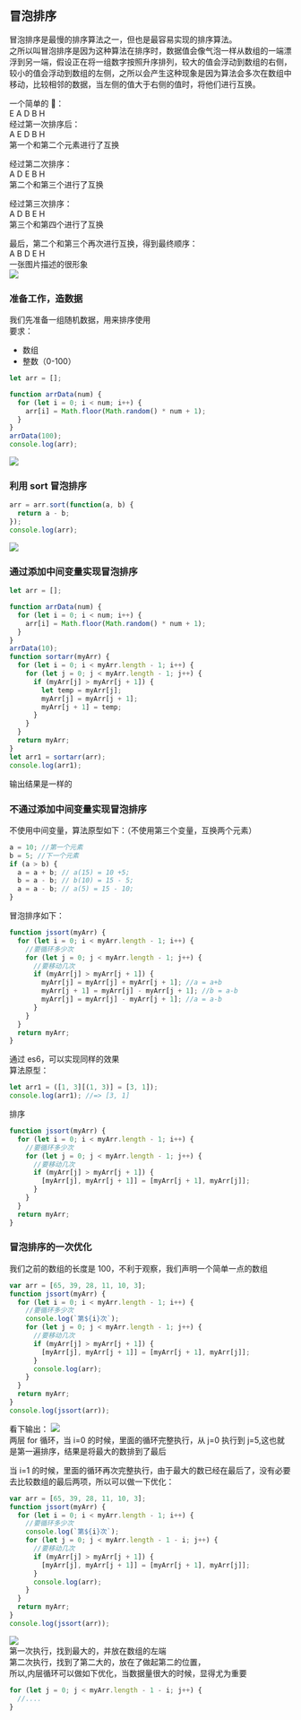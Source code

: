 ## 冒泡排序

冒泡排序是最慢的排序算法之一，但也是最容易实现的排序算法。    
之所以叫冒泡排序是因为这种算法在排序时，数据值会像气泡一样从数组的一端漂浮到另一端，假设正在将一组数字按照升序排列，较大的值会浮动到数组的右侧，较小的值会浮动到数组的左侧，之所以会产生这种现象是因为算法会多次在数组中移动，比较相邻的数据，当左侧的值大于右侧的值时，将他们进行互换。  
  
一个简单的 🌰：  
E A D B H  
经过第一次排序后：  
A E D B H  
第一个和第二个元素进行了互换  

经过第二次排序：  
A D E B H  
第二个和第三个进行了互换  

经过第三次排序：    
A D B E H  
第三个和第四个进行了互换  

最后，第二个和第三个再次进行互换，得到最终顺序：  
A B D E H  
一张图片描述的很形象  
[![](https://www.qdtalk.com/wp-content/uploads/2018/12/002v5KQRgy70CZzLCzUe2.gif)](https://www.qdtalk.com/wp-content/uploads/2018/12/002v5KQRgy70CZzLCzUe2.gif)  

### 准备工作，造数据

我们先准备一组随机数据，用来排序使用    
要求：  

- 数组
- 整数（0-100）

```javascript
let arr = [];

function arrData(num) {
  for (let i = 0; i < num; i++) {
    arr[i] = Math.floor(Math.random() * num + 1);
  }
}
arrData(100);
console.log(arr);
```

[![](https://www.qdtalk.com/wp-content/uploads/2018/12/arr.png)](https://www.qdtalk.com/wp-content/uploads/2018/12/arr.png)  

### 利用 sort 冒泡排序  

```javascript
arr = arr.sort(function(a, b) {
  return a - b;
});  
console.log(arr);  
```

[![](https://www.qdtalk.com/wp-content/uploads/2018/12/arr2.png)](https://www.qdtalk.com/wp-content/uploads/2018/12/arr2.png)  

### 通过添加中间变量实现冒泡排序

```javascript
let arr = [];

function arrData(num) {
  for (let i = 0; i < num; i++) {
    arr[i] = Math.floor(Math.random() * num + 1);
  }
}
arrData(10);
function sortarr(myArr) {
  for (let i = 0; i < myArr.length - 1; i++) {
    for (let j = 0; j < myArr.length - 1; j++) {
      if (myArr[j] > myArr[j + 1]) {
        let temp = myArr[j];
        myArr[j] = myArr[j + 1];
        myArr[j + 1] = temp;
      }
    }
  }
  return myArr;
}
let arr1 = sortarr(arr);
console.log(arr1);
```

输出结果是一样的  

### 不通过添加中间变量实现冒泡排序

不使用中间变量，算法原型如下：（不使用第三个变量，互换两个元素）

```javascript
a = 10; //第一个元素
b = 5; //下一个元素
if (a > b) {
  a = a + b; // a(15) = 10 +5;
  b = a - b; // b(10) = 15 - 5;
  a = a - b; // a(5) = 15 - 10;
}
```

冒泡排序如下：

```javascript
function jssort(myArr) {
  for (let i = 0; i < myArr.length - 1; i++) {
    //要循环多少次
    for (let j = 0; j < myArr.length - 1; j++) {
      //要移动几次
      if (myArr[j] > myArr[j + 1]) {
        myArr[j] = myArr[j] + myArr[j + 1]; //a = a+b
        myArr[j + 1] = myArr[j] - myArr[j + 1]; //b = a-b
        myArr[j] = myArr[j] - myArr[j + 1]; //a = a-b
      }
    }
  }
  return myArr;
}
```

通过 es6，可以实现同样的效果  
算法原型：

```javascript
let arr1 = ([1, 3][(1, 3)] = [3, 1]);
console.log(arr1); //=> [3, 1]
```

排序

```javascript
function jssort(myArr) {
  for (let i = 0; i < myArr.length - 1; i++) {
    //要循环多少次
    for (let j = 0; j < myArr.length - 1; j++) {
      //要移动几次
      if (myArr[j] > myArr[j + 1]) {
        [myArr[j], myArr[j + 1]] = [myArr[j + 1], myArr[j]];
      }
    }
  }
  return myArr;
}
```

### 冒泡排序的一次优化

我们之前的数组的长度是 100，不利于观察，我们声明一个简单一点的数组

```javascript
var arr = [65, 39, 28, 11, 10, 3];
function jssort(myArr) {
  for (let i = 0; i < myArr.length - 1; i++) {
    //要循环多少次
    console.log(`第${i}次`);
    for (let j = 0; j < myArr.length - 1; j++) {
      //要移动几次
      if (myArr[j] > myArr[j + 1]) {
        [myArr[j], myArr[j + 1]] = [myArr[j + 1], myArr[j]];
      }
      console.log(arr);
    }
  }
  return myArr;
}
console.log(jssort(arr));
```

看下输出：
[![](https://www.qdtalk.com/wp-content/uploads/2018/12/mp2.png)](https://www.qdtalk.com/wp-content/uploads/2018/12/mp2.png)  
两层 for 循环，当 i=0 的时候，里面的循环完整执行，从 j=0 执行到 j=5,这也就是第一遍排序，结果是将最大的数排到了最后

当 i=1 的时候，里面的循环再次完整执行，由于最大的数已经在最后了，没有必要去比较数组的最后两项，所以可以做一下优化：

```javascript
var arr = [65, 39, 28, 11, 10, 3];
function jssort(myArr) {
  for (let i = 0; i < myArr.length - 1; i++) {
    //要循环多少次
    console.log(`第${i}次`);
    for (let j = 0; j < myArr.length - 1 - i; j++) {
      //要移动几次
      if (myArr[j] > myArr[j + 1]) {
        [myArr[j], myArr[j + 1]] = [myArr[j + 1], myArr[j]];
      }
      console.log(arr);
    }
  }
  return myArr;
}
console.log(jssort(arr));
```

[![](https://www.qdtalk.com/wp-content/uploads/2018/12/mp1.png)](https://www.qdtalk.com/wp-content/uploads/2018/12/mp1.png)  
第一次执行，找到最大的，并放在数组的左端  
第二次执行，找到了第二大的，放在了做起第二的位置，  
所以,内层循环可以做如下优化，当数据量很大的时候，显得尤为重要

```javascript
for (let j = 0; j < myArr.length - 1 - i; j++) {
  //....
}
```
